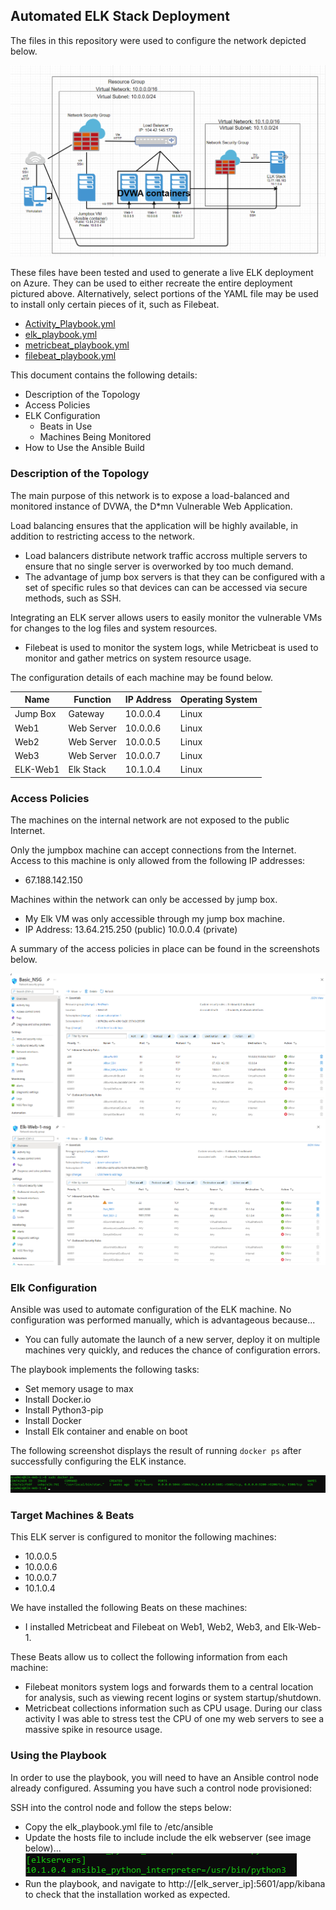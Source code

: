 ## Automated ELK Stack Deployment

The files in this repository were used to configure the network depicted below.

![ScreenShot](https://github.com/Phillipluck/Project-1/blob/main/Images/Elk%20Stack%20Diagram.png)

These files have been tested and used to generate a live ELK deployment on Azure. They can be used to either recreate the entire deployment pictured above. Alternatively, select portions of the YAML file may be used to install only certain pieces of it, such as Filebeat.

- [Activity_Playbook.yml](Ansible/Activity_Playbook.yml)
- [elk_playbook.yml](Ansible/elk_playbook.yml)
- [metricbeat_playbook.yml](Ansible/metricbeat-playbook.yml)
- [filebeat_playbook.yml](Ansible/filebeat-playbook.yml)


This document contains the following details:
- Description of the Topology
- Access Policies
- ELK Configuration
  - Beats in Use
  - Machines Being Monitored
- How to Use the Ansible Build


### Description of the Topology

The main purpose of this network is to expose a load-balanced and monitored instance of DVWA, the D*mn Vulnerable Web Application.

Load balancing ensures that the application will be highly available, in addition to restricting access to the network.
- Load balancers distribute network traffic accross multiple servers to ensure that no single server is overworked by too much demand.
- The advantage of jump box servers is that they can be configured with a set of specific rules so that devices can can be accessed via secure methods, such as SSH.

Integrating an ELK server allows users to easily monitor the vulnerable VMs for changes to the log files and system resources.
- Filebeat is used to monitor the system logs, while Metricbeat is used to monitor and gather metrics on system resource usage.

The configuration details of each machine may be found below.

| Name     | Function | IP Address | Operating System |
|----------|----------|------------|------------------|
| Jump Box | Gateway  | 10.0.0.4   | Linux            |
| Web1    |Web Server          |10.0.0.6         | Linux             |
| Web2     |Web Server          |10.0.0.5            |Linux         |
| Web3     |Web Server          |10.0.0.7            |Linux    |
| ELK-Web1     |Elk Stack          |10.1.0.4            |Linux                  |

### Access Policies

The machines on the internal network are not exposed to the public Internet. 

Only the jumpbox machine can accept connections from the Internet. Access to this machine is only allowed from the following IP addresses:
- 67.188.142.150

Machines within the network can only be accessed by jump box.
- My Elk VM was only accessible through my jump box machine.
- IP Address: 13.64.215.250 (public) 10.0.0.4 (private)

A summary of the access policies in place can be found in the screenshots below.

![ScreenShot](Images/VM_NSG.png)
![ScreenShot](Images/Elk_Web_NSG.png)

### Elk Configuration

Ansible was used to automate configuration of the ELK machine. No configuration was performed manually, which is advantageous because...
- You can fully automate the launch of a new server, deploy it on multiple machines very quickly, and reduces the chance of configuration errors.

The playbook implements the following tasks:
- Set memory usage to max
- Install Docker.io
- Install Python3-pip
- Install Docker
- Install Elk container and enable on boot

The following screenshot displays the result of running `docker ps` after successfully configuring the ELK instance.

![ScreenShot](Images/Sudo_docker_ps.png)

### Target Machines & Beats
This ELK server is configured to monitor the following machines:
- 10.0.0.5
- 10.0.0.6
- 10.0.0.7
- 10.1.0.4

We have installed the following Beats on these machines:
- I installed Metricbeat and Filebeat on Web1, Web2, Web3, and Elk-Web-1.

These Beats allow us to collect the following information from each machine:
- Filebeat monitors system logs and forwards them to a central location for analysis, such as viewing recent logins or system startup/shutdown.
- Metricbeat collections information such as CPU usage. During our class activity I was able to stress test the CPU of one my web servers to see a massive spike in resource usage.

### Using the Playbook
In order to use the playbook, you will need to have an Ansible control node already configured. Assuming you have such a control node provisioned: 

SSH into the control node and follow the steps below:
- Copy the elk_playbook.yml file to /etc/ansible
- Update the hosts file to include include the elk webserver (see image below)...
![ScreenShot](Images/Elk_hosts_image.png)
- Run the playbook, and navigate to http://[elk_server_ip]:5601/app/kibana to check that the installation worked as expected.

